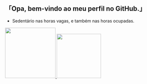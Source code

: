 ## 「Opa, bem-vindo ao meu perfil no GitHub.」


- Sedentário nas horas vagas, e também nas horas ocupadas. 




<div>
  <a href="https://github.com/rafaballerini">
  <img height="165em" src="https://github-readme-stats.vercel.app/api?username=1LC7&show_icons=true&theme=dracula&include_all_commits=true&count_private=true"/>
  <img height="145em" src="https://github-readme-stats.vercel.app/api/top-langs/?username=1LC7&layout=compact&langs_count=7&theme=dracula"/>
</div>


 
  
